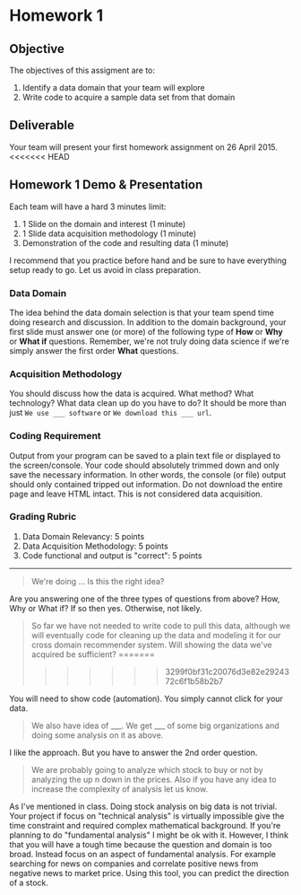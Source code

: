 # Homework 1

## Objective

The objectives of this assigment are to:

1. Identify a data domain that your team will explore
2. Write code to acquire a sample data set from that domain

## Deliverable

Your team will present your first homework assignment on 26 April 2015.
<<<<<<< HEAD

## Homework 1 Demo & Presentation

Each team will have a hard 3 minutes limit:
 
1. 1 Slide on the domain and interest (1 minute)
2. 1 Slide data acquisition methodology (1 minute)
3. Demonstration of the code and resulting data (1 minute)

I recommend that you practice before hand and be sure to have everything setup ready to go.  Let us avoid in class preparation. 

### Data Domain

The idea behind the data domain selection is that your team spend time doing research and discussion.  In addition to the domain background, your first slide must answer one (or more) of the following type of **How** or **Why** or **What if** questions.  Remember, we're not truly doing data science if we're simply answer the first order **What** questions.

### Acquisition Methodology

You should discuss how the data is acquired.  What method?  What technology?  What data clean up do you have to do?  It should be more than just `We use ___ software` or `We download this ___ url`.

### Coding Requirement

Output from your program can be saved to a plain text file or displayed to the screen/console.  Your code should absolutely trimmed down and only save the necessary information.  In other words, the console (or file) output should only contained tripped out information.  Do not download the entire page and leave HTML intact.  This is not considered data acquisition.

### Grading Rubric

1. Data Domain Relevancy: 5 points
2. Data Acquisition Methodology: 5 points
3. Code functional and output is "correct": 5 points

---

> We're doing ... Is this the right idea?

Are you answering one of the three types of questions from above?  How, Why or What if?  If so then yes.  Otherwise, not likely.

> So far we have not needed to write code to pull this data, although we will eventually code for cleaning up the data and modeling it for our cross domain recommender system. Will showing the data we've acquired be sufficient?
=======
>>>>>>> 3299f0bf31c20076d3e82e2924372c6f1b58b2b7

You will need to show code (automation).  You simply cannot click for your data.

> We also have idea of ___. We get ___ of some big organizations and doing some analysis on it as above.

I like the approach.  But you have to answer the 2nd order question.

> We are probably going to analyze which stock to buy or not by analyzing the up n down in the prices. Also if you have any idea to increase the complexity of analysis let us know.

As I've mentioned in class.  Doing stock analysis on big data is not trivial.  Your project if focus on "technical analysis" is virtually impossible give the time constraint and required complex mathematical background.  If you're planning to do "fundamental analysis" I might be ok with it.  However, I think that you will have a tough time because the question and domain is too broad.  Instead focus on an aspect of fundamental analysis.  For example searching for news on companies and correlate positive news from negative news to market price.  Using this tool, you can predict the direction of a stock.


